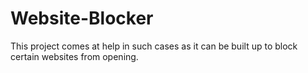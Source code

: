 # Website-Blocker
This project comes at help in such cases as it can be built up to block certain websites from opening.
